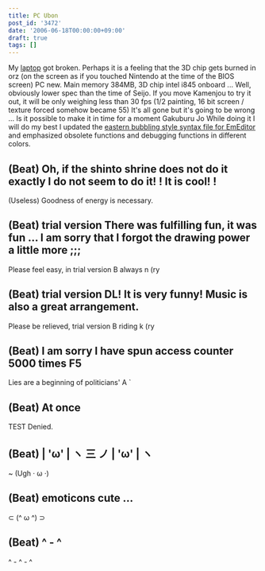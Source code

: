 ```yaml
---
title: PC Ubon
post_id: '3472'
date: '2006-06-18T00:00:00+09:00'
draft: true
tags: []
---
```


My [laptop](https://danmaq.com/palx190dr) got broken. Perhaps it is a feeling that the 3D chip gets burned in orz (on the screen as if you touched Nintendo at the time of the BIOS screen) PC new. Main memory 384MB, 3D chip intel i845 onboard ... Well, obviously lower spec than the time of Seijo. If you move Kamenjou to try it out, it will be only weighing less than 30 fps (1/2 painting, 16 bit screen / texture forced somehow became 55) It's all gone but it's going to be wrong ... Is it possible to make it in time for a moment Gakuburu Jo While doing it I will do my best I updated the [eastern bubbling style syntax file for EmEditor](https://danmaq.com/emeditor-danmakufu) and emphasized obsolete functions and debugging functions in different colors.

## (Beat) Oh, if the shinto shrine does not do it exactly I do not seem to do it! ! It is cool! !

(Useless) Goodness of energy is necessary.

## (Beat) trial version There was fulfilling fun, it was fun ... I am sorry that I forgot the drawing power a little more ;;;

Please feel easy, in trial version B always n (ry

## (Beat) trial version DL! It is very funny! Music is also a great arrangement.

Please be relieved, trial version B riding k (ry

## (Beat) I am sorry I have spun access counter 5000 times F5

Lies are a beginning of politicians' A `

## (Beat) At once

TEST Denied.

## (Beat) | 'ω' | ヽ 三 ノ | 'ω' | ヽ

~ (Ugh · ω ·)

## (Beat) emoticons cute ...

⊂ (^ ω ^) ⊃

## (Beat) ^ - ^

^ \- ^ \- ^
